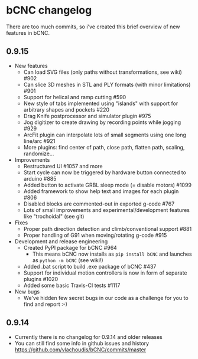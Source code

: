 # bCNC changelog

There are too much commits, so i've created this brief overview of new features in bCNC.

## 0.9.15

- New features
  - Can load SVG files (only paths without transformations, see wiki) #902
  - Can slice 3D meshes in STL and PLY formats (with minor limitations) #901
  - Support for helical and ramp cutting #590
  - New style of tabs implemented using "islands" with support for arbitrary shapes and pockets #220
  - Drag Knife postprocessor and simulator plugin #975
  - Jog digitizer to create drawing by recording points while jogging #929
  - ArcFit plugin can interpolate lots of small segments using one long line/arc #921
  - More plugins: find center of path, close path, flatten path, scaling, randomize...
- Improvements
  - Restructured UI #1057 and more
  - Start cycle can now be triggered by hardware button connected to arduino #885
  - Added button to activate GRBL sleep mode (= disable motors) #1099
  - Added framework to show help text and images for each plugin #806
  - Disabled blocks are commented-out in exported g-code #767
  - Lots of small improvements and experimental/development features like "trochoidal" (see git)
- Fixes
  - Proper path direction detection and climb/conventional support #881
  - Proper handling of G91 when moving/rotating g-code #915
- Development and release engineering
  - Created PyPI package for bCNC #964
    - This means bCNC now installs as `pip install bCNC` and launches as `python -m bCNC` (see wiki!)
  - Added .bat script to build .exe package of bCNC #437
  - Support for individual motion controllers is now in form of separate plugins #1020
  - Added some basic Travis-CI tests #1117
- New bugs
  - We've hidden few secret bugs in our code as a challenge for you to find and report :-)

## 0.9.14

- Currently there is no changelog for 0.9.14 and older releases
- You can still find some info in github issues and history https://github.com/vlachoudis/bCNC/commits/master
